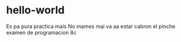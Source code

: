 # hello-world
Es pa pura practica mais
No mames mai va aa estar cabron el pinche examen de programacion 8c
